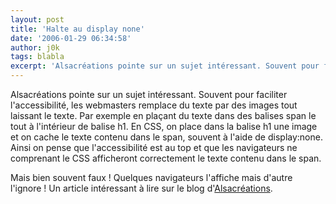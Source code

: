 ```yaml
---
layout: post
title: 'Halte au display none'
date: '2006-01-29 06:34:58'
author: j0k
tags: blabla
excerpt: 'Alsacréations pointe sur un sujet intéressant. Souvent pour faciliter l''accessibilité, les webmasters remplace du texte par des images tout laissant le texte.   Par exemple en plaçant du texte dans des balises span le tout à l''intérieur de balise h1. En CSS, on place dans la balise h1 une image et on cache le texte contenu dans le span, souvent à l''aide de display:none.      ...'
---
```


Alsacréations pointe sur un sujet intéressant. Souvent pour faciliter l'accessibilité, les webmasters remplace du texte par des images tout laissant le texte.   Par exemple en plaçant du texte dans des balises span le tout à l'intérieur de balise h1. En CSS, on place dans la balise h1 une image et on cache le texte contenu dans le span, souvent à l'aide de display:none. Ainsi on pense que l'accessibilité est au top et que les navigateurs ne comprenant le CSS afficheront correctement le texte contenu dans le span.

Mais bien souvent faux ! Quelques navigateurs l'affiche mais d'autre l'ignore !   Un article intéressant à lire sur le blog d'[Alsacréations](http://blog.alsacreations.com/2006/01/29/220-remplacement-dimages-halte-au-display-none).
